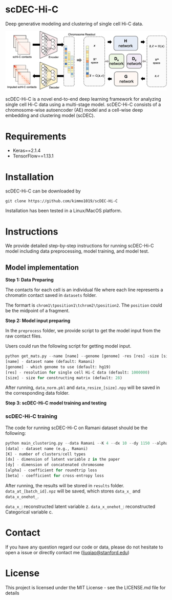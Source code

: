 # scDEC-Hi-C
Deep generative modeling and clustering of single cell Hi-C data.
 
![model](https://github.com/kimmo1019/scDEC-Hi-C/blob/main/model.png)
 
scDEC-Hi-C is a novel end-to-end deep learning framework for analyzing single cell Hi-C data using a multi-stage model. scDEC-Hi-C consists of a chromosome-wise autoencoder (AE) model and a cell-wise deep embedding and clustering model (scDEC).

 
 # Requirements
- Keras==2.1.4
- TensorFlow==1.13.1

# Installation
scDEC-Hi-C can be downloaded by
```shell
git clone https://github.com/kimmo1019/scDEC-Hi-C
```
Installation has been tested in a Linux/MacOS platform.

# Instructions
We provide detailed step-by-step instructions for running scDEC-Hi-C model including data preprocessing, model training, and model test.

## Model implementation

**Step 1: Data Preparing**

The contacts for each cell is an individual file where each line represents a chromatin contact saved in `datasets` folder.

The formart is `chrom1\tposition1\tchrom2\tposition2`. The `position` could be the midpoint of a fragment.

**Step 2: Model input preparing**

In the `preprocess` folder, we provide script to get the model input from the raw contact files.

Users could run the following script for getting model input.

```python
python get_mats.py --name [name] --genome [genome] -res [res] -size [size] 
[name] - dataset name (default: Ramani)
[genome] - which genome to use (default: hg19)
[res] - resolution for single cell Hi-C data (default: 1000000)
[size] - size for constructing matrix (default: 28)
```

After running, `data_norm.pkl` and `data_resize_[size].npy` will be saved in the corresponding data folder.

**Step 3: scDEC-Hi-C model training and testing**


### scDEC-Hi-C training

The code for running scDEC-Hi-C on Ramani dataset should be the following:

```python
python main_clustering.py --data Ramani --K 4 --dx 10 --dy 1150 --alpha 10 --beta 10 --bs 32 --train True
[data] - dataset name (e.g., Ramani)
[K] - number of clusters/cell types 
[dx] - dimension of latent variable z in the paper
[dy] - dimension of concatenated chromosome
[alpha] - coefficient for roundtrip loss
[beta] - coefficient for cross-entropy loss
```

After running, the results will be stored in `results` folder. `data_at_[batch_id].npz` will be saved, which stores `data_x_` and `data_x_onehot_`.

`data_x_`: reconstructed latent variable z.
`data_x_onehot_`: reconstructed Categorical variable c.


# Contact
If you have any question regard our code or data, please do not hesitate to open a issue or directly contact me (liuqiao@stanford.edu)

# License
This project is licensed under the MIT License - see the LICENSE.md file for details


























